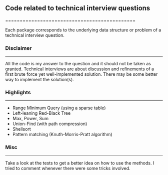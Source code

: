 ## Code related to technical interview questions
=============================================

Each package corresponds to the underlying data structure or problem of a technical interview question.

### Disclaimer
--------------
All the code is my answer to the question and it should not be taken as granted. Technical interviews are about discussion and refinements of a first brute force yet well-implemented solution. There may be some better way to implement the solution(s).

### Highlights
--------------
*	Range Minimum Query (using a sparse table)
*	Left-leaning Red-Black Tree
*	Max, Power, Sum
*	Union-Find (with path compression)
*	Shellsort
*	Pattern matching (Knuth-Morris-Pratt algorithm)

### Misc
--------
Take a look at the tests to get a better idea on how to use the methods. I tried to comment whenever there were some tricks involved.

